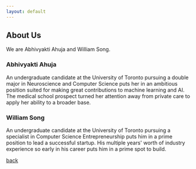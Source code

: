 ```yaml
---
layout: default
---
```


## About Us

We are Abhivyakti Ahuja and William Song.

### Abhivyakti Ahuja

An undergraduate candidate at the University of Toronto pursuing a double major in Neuroscience and Computer Science puts her in an ambitious position suited for making great contributions to machine learning and AI. The medical school prospect turned her attention away from private care to apply her ability to a broader base.

### William Song

An undergraduate candidate at the University of Toronto pursuing a specialist in Computer Science Entrepreneurship puts him in a prime position to lead a successful startup. His multiple years' worth of industry experience so early in his career puts him in a prime spot to build.

[back](./)
